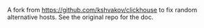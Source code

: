 A fork from https://github.com/kshvakov/clickhouse to fix random alternative hosts. See the original repo for the doc.
